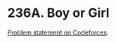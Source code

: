 # 236A. Boy or Girl

[Problem statement on Codeforces](https://codeforces.com/problemset/problem/236/A?locale=en).
